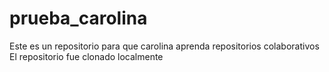 # prueba_carolina
Este es un repositorio para que carolina aprenda repositorios colaborativos
El repositorio fue clonado localmente